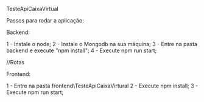 TesteApiCaixaVirtual

Passos para rodar a aplicação: 

Backend: 

1 - Instale o node;
2 - Instale o Mongodb na sua máquina;
3 - Entre na pasta backend e execute "npm install";
4 - Execute npm run start;

//Rotas


Frontend: 

1 - Entre na pasta frontend\TesteApiCaixaVirtural
2 - Execute npm install;
3 - Execute npm run start;
